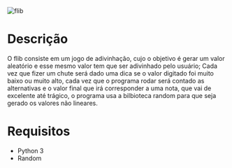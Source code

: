 ![flib](https://user-images.githubusercontent.com/96485637/155899784-df9db673-a84a-4c6b-9585-ccbf5a12c430.png)

# Descrição

O flib consiste em um jogo de adivinhação, cujo o objetivo é gerar um valor aleatório e esse mesmo valor tem que ser adivinhado pelo usuário; 
Cada vez que fizer um chute será dado uma dica se o valor digitado foi muito baixo ou muito alto, cada vez que o programa
rodar será contado as alternativas e o valor final que irá corresponder a uma nota, que vai de excelente até trágico,
o programa usa a bilbioteca random para que seja gerado os valores não lineares. 

# Requisitos

* Python 3
* Random

